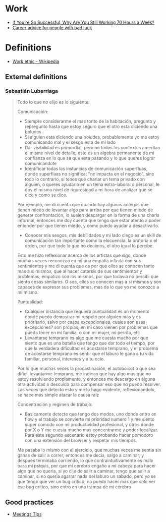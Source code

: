 # Work

* [If You’re So Successful, Why Are You Still Working 70 Hours a Week?](https://hbr.org/2018/02/if-youre-so-successful-why-are-you-still-working-70-hours-a-week)
* [Career advice for people with bad luck](https://chiefofstuff.substack.com/p/career-advice-for-people-with-bad)

# Definitions
* [Work ethic - Wikipedia](https://en.wikipedia.org/wiki/Work_ethic)

## External definitions

### Sebastián Luberriaga

> Todo lo que no elijo es lo siguiente:
> 
> Comunicación:
> - Siempre considerarme el mas tonto de la habitación, pregunto y repregunto hasta que estoy seguro que el otro esta diciendo una boludes
> - Si alguien esta diciendo una boludes, probablemente yo me estoy comunicando mal y el sesgo esta de mi lado
> - Dar visibilidad es primordial, pero no todos los contextos ameritan el mismo nivel de detalle, esto es un algebra permanente de mi confianza en lo que se que esta pasando y lo que queres lograr comunicandote
> - Identificar todas las instancias de comunicación superfluas, donde superfluas no significa: "no impacta en el negocio", sino todo lo contrario, si tenes que charlar un tema privado con alguien, o queres ayudarlo en un tema extra-laboral o personal, le doy el mismo nivel de rigurosidad a mi hora de analizar que se dice y como se dice.
> 
> Por ejemplo, me di cuenta que cuando hay algunos colegas que tienen miedo de levantar algo para arriba por que tienen miedo de generar confrontación, lo suelen descargar en la forma de una charla informal, entonces me doy cuenta que tengo que estar atento a poder entender por que tienen miedo, y como puedo ayudar a desactivarlo.
> 
> - Conocer mis sesgos, mis debilidades y mi lado ciego es un skill de comunicación tan importante como la elocuencia, la oratoria o el orden, por que todo lo que no decimos, el otro igual lo percibe.
> 
> Esto me hizo reflexionar acerca de los artistas que sigo, donde muchas veces reconozco en mi una empatia infinita con sus sentimientos y  me di cuenta que es por que ellos se conocen tanto mas a si mismos, que al hacer catarsis de sus sentimientos y problemas, empatizo con los mismos, por que todavia no percibi que siento cosas similares.
> O sea, ellos se conocen mas a si mismos y son capaces de expresar sus problemas, mas de lo que yo me conozco a mi mismo.
> 
> Puntualidad:
> - Cualquier instancia que requiera puntualidad es un momento donde puedo demostrar mi respeto por alguien más y es prioritario, salvo por casos excepcionales, cuales son esas excepciones? son propias, en mi caso vienen por problemas que pueda tener en mi familia, o con mi mujer, mi perrita, etc
> - Levantarse temprano es algo que me cuesta mucho por que siento que es una batalla que tengo que dar todo el tiempo, por que la verdadera dificultad es acostarse temprano, y el problema de acostarse temprano es sentir que el laburo le gana a tu vida familiar, personal, intereses y a tu ocio.
> 
> Por lo que muchas veces la procastinación, el autoboicot o que sea dificil levantarme temprano, me indican que hay algo más que no estoy resolviendo propiamente, y entonces me descargo en alguna otra actividad o descuido para compensar eso que no puedo resolver. Las veces que detecto esto y me lo hago evidente, reflexionandolo, se hace mas simple atacar la causa raíz
> 
> Concentración y regimen de trabajo:
> - Basicamente detecte que tengo dos modos, uno donde entro en flow y el trabajo se convierte mi prioridad numero 1 y me siento super comodo con mi productividad profesional, y otros donde por X o Y me cuesta mucho mas concentrarme y poder focalizar. Para este segundo escenario estoy probando hacer pomodoro con una extensión del browser y respetar mis tiempos.
> 
> Me pasaba lo mismo con el ejercicio, que muchas veces me sentia sin ganas de salir a correr, entonces me decia, salgo a caminar, y despues terminaba corriendo, lo que contraintuitivamente es malo para mi psiquis, por que mi cerebro engaño a mi cabeza para hacer algo que no queria, si yo dije de salir a caminar, tengo que salir a caminar, si no queria agarrar nada del laburo un sabado, pero yo se que tengo que ver un bug critico, no puedo hacer mas que solo ver ese bug critico, sino entro en una trampa de mi cerebro

## Good practices

* [Meetings Tips](https://twitter.com/TaylorPearsonMe/status/1255546794756517893)
